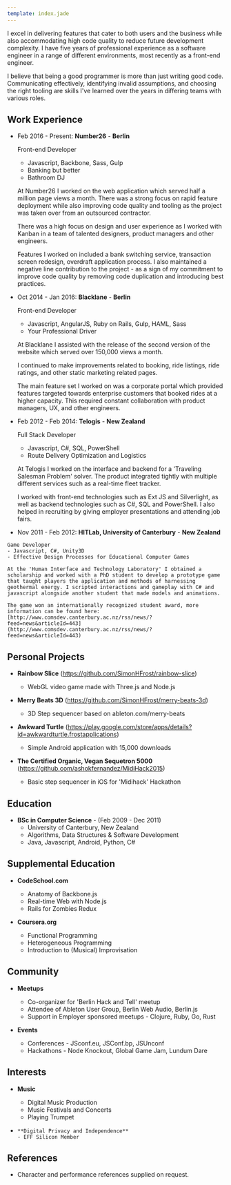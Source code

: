 ```yaml
---
template: index.jade
---
```


I excel in delivering features that cater to both users and the business while also accommodating high code quality to reduce future development complexity. I have five years of professional experience as a software engineer in a range of different environments, most recently as a front-end engineer.

I believe that being a good programmer is more than just writing good code. Communicating effectively, identifying invalid assumptions, and choosing the right tooling are skills I've learned over the years in differing teams with various roles.

Work Experience
---------------

*  Feb 2016 - Present: **Number26** - **Berlin**

	Front-end Developer
	- Javascript, Backbone, Sass, Gulp
	- Banking but better
	- Bathroom DJ

	At Number26 I worked on the web application which served half a million page views a month. There was a strong focus on rapid feature deployment while also improving code quality and tooling as the project was taken over from an outsourced contractor.

	There was a high focus on design and user experience as I worked with Kanban in a team of talented designers, product managers and other engineers.

	Features I worked on included a bank switching service, transaction screen redesign, overdraft application process. I also maintained a negative line contribution to the project - as a sign of my commitment to improve code quality by removing code duplication and introducing best practices.

*  Oct 2014 - Jan 2016: **Blacklane** - **Berlin**

    Front-end Developer
    - Javascript, AngularJS, Ruby on Rails, Gulp, HAML, Sass
    - Your Professional Driver

	At Blacklane I assisted with the release of the second version of the website which served over 150,000 views a month.

	I continued to make improvements related to booking, ride listings, ride ratings, and other static marketing related pages.

	The main feature set I worked on was a corporate portal which provided features targeted towards enterprise customers that booked rides at a higher capacity. This required constant collaboration with product managers, UX, and other engineers.

*   Feb 2012 - Feb 2014: **Telogis** - **New Zealand**

    Full Stack Developer
    - Javascript, C#, SQL, PowerShell
    - Route Delivery Optimization and Logistics

    At Telogis I worked on the interface and backend for a 'Traveling Salesman Problem' solver. The product integrated tightly with multiple different services such as a real-time fleet tracker.

    I worked with front-end technologies such as Ext JS and Silverlight, as well as backend technologies such as C#, SQL and PowerShell. I also helped in recruiting by giving employer presentations and attending job fairs.

* 	 Nov 2011 - Feb 2012: **HITLab, University of Canterbury** - **New Zealand**

    Game Developer
    - Javascript, C#, Unity3D
    - Effective Design Processes for Educational Computer Games

    At the 'Human Interface and Technology Laboratory' I obtained a scholarship and worked with a PhD student to develop a prototype game that taught players the application and methods of harnessing geothermal energy. I scripted interactions and gameplay with C# and javascript alongside another student that made models and animations.

    The game won an internationally recognized student award, more information can be found here: [http://www.comsdev.canterbury.ac.nz/rss/news/?feed=news&articleId=443](http://www.comsdev.canterbury.ac.nz/rss/news/?feed=news&articleId=443)


Personal Projects
-----------------

*   **Rainbow Slice** (https://github.com/SimonHFrost/rainbow-slice)
    - WebGL video game made with Three.js and Node.js

*   **Merry Beats 3D** (https://github.com/SimonHFrost/merry-beats-3d)
    - 3D Step sequencer based on ableton.com/merry-beats

*   **Awkward Turtle** (https://play.google.com/store/apps/details?id=awkwardturtle.frostapplications)
    - Simple Android application with 15,000 downloads

*   **The Certified Organic, Vegan Sequetron 5000** (https://github.com/ashokfernandez/MidiHack2015)
    - Basic step sequencer in iOS for 'Midihack' Hackathon


Education
---------

*   **BSc in Computer Science** - (Feb 2009 - Dec 2011)
    - University of Canterbury, New Zealand
    - Algorithms, Data Structures & Software Development
    - Java, Javascript, Android, Python, C#

Supplemental Education
-

*   **CodeSchool.com**
    - Anatomy of Backbone.js
    - Real-time Web with Node.js
    - Rails for Zombies Redux

*   **Coursera.org**
    - Functional Programming
    - Heterogeneous Programming
    - Introduction to (Musical) Improvisation

Community
---------

* **Meetups**
	- Co-organizer for 'Berlin Hack and Tell' meetup
	- Attendee of Ableton User Group, Berlin Web Audio, Berlin.js
	- Support in Employer sponsored meetups - Clojure, Ruby, Go, Rust

* **Events**
	- Conferences - JSconf.eu, JSConf.bp, JSUnconf
	- Hackathons - Node Knockout, Global Game Jam, Lundum Dare

Interests
-

*   **Music**
    - Digital Music Production
    - Music Festivals and Concerts
    - Playing Trumpet

*	  **Digital Privacy and Independence**
	  - EFF Silicon Member

References
----------

*   Character and performance references supplied on request.
